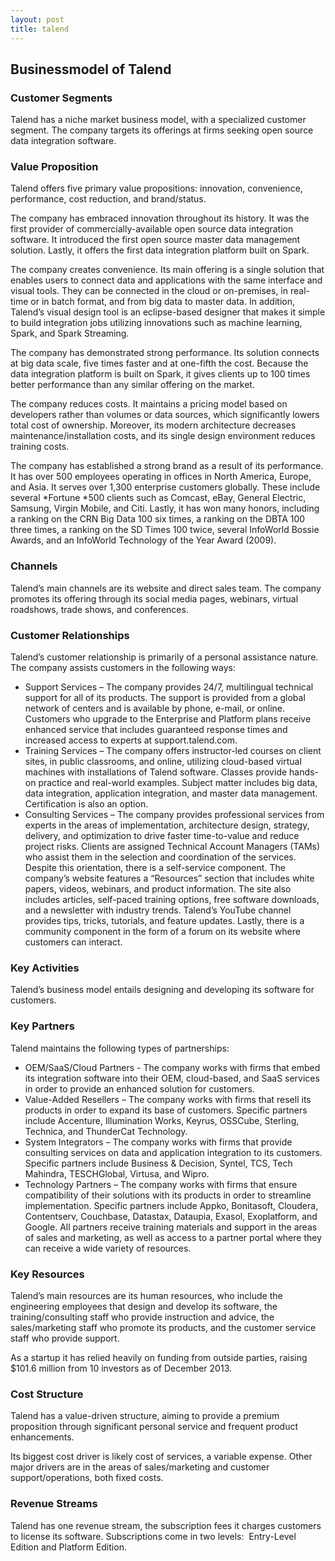 ```yaml
---
layout: post
title: talend
---
```


Businessmodel of Talend
------------------------

### Customer Segments

Talend has a niche market business model, with a specialized customer segment. The company targets its offerings at firms seeking open source data integration software.

### Value Proposition

Talend offers five primary value propositions: innovation, convenience, performance, cost reduction, and brand/status.

The company has embraced innovation throughout its history. It was the first provider of commercially-available open source data integration software. It introduced the first open source master data management solution. Lastly, it offers the first data integration platform built on Spark.

The company creates convenience. Its main offering is a single solution that enables users to connect data and applications with the same interface and visual tools. They can be connected in the cloud or on-premises, in real-time or in batch format, and from big data to master data. In addition, Talend’s visual design tool is an eclipse-based designer that makes it simple to build integration jobs utilizing innovations such as machine learning, Spark, and Spark Streaming.

The company has demonstrated strong performance. Its solution connects at big data scale, five times faster and at one-fifth the cost. Because the data integration platform is built on Spark, it gives clients up to 100 times better performance than any similar offering on the market.

The company reduces costs. It maintains a pricing model based on developers rather than volumes or data sources, which significantly lowers total cost of ownership. Moreover, its modern architecture decreases maintenance/installation costs, and its single design environment reduces training costs.

The company has established a strong brand as a result of its performance. It has over 500 employees operating in offices in North America, Europe, and Asia. It serves over 1,300 enterprise customers globally. These include several *Fortune *500 clients such as Comcast, eBay, General Electric, Samsung, Virgin Mobile, and Citi. Lastly, it has won many honors, including a ranking on the CRN Big Data 100 six times, a ranking on the DBTA 100 three times, a ranking on the SD Times 100 twice, several InfoWorld Bossie Awards, and an InfoWorld Technology of the Year Award (2009).

### Channels

Talend’s main channels are its website and direct sales team. The company promotes its offering through its social media pages, webinars, virtual roadshows, trade shows, and conferences.

### Customer Relationships

Talend’s customer relationship is primarily of a personal assistance nature. The company assists customers in the following ways:

 * Support Services – The company provides 24/7, multilingual technical support for all of its products. The support is provided from a global network of centers and is available by phone, e-mail, or online. Customers who upgrade to the Enterprise and Platform plans receive enhanced service that includes guaranteed response times and increased access to experts at support.talend.com.
* Training Services – The company offers instructor-led courses on client sites, in public classrooms, and online, utilizing cloud-based virtual machines with installations of Talend software. Classes provide hands-on practice and real-world examples. Subject matter includes big data, data integration, application integration, and master data management. Certification is also an option.
* Consulting Services – The company provides professional services from experts in the areas of implementation, architecture design, strategy, delivery, and optimization to drive faster time-to-value and reduce project risks. Clients are assigned Technical Account Managers (TAMs) who assist them in the selection and coordination of the services.
 Despite this orientation, there is a self-service component. The company’s website features a “Resources” section that includes white papers, videos, webinars, and product information. The site also includes articles, self-paced training options, free software downloads, and a newsletter with industry trends. Talend’s YouTube channel provides tips, tricks, tutorials, and feature updates. Lastly, there is a community component in the form of a forum on its website where customers can interact.

### Key Activities

Talend’s business model entails designing and developing its software for customers.

### Key Partners

Talend maintains the following types of partnerships:

 * OEM/SaaS/Cloud Partners - The company works with firms that embed its integration software into their OEM, cloud-based, and SaaS services in order to provide an enhanced solution for customers.
* Value-Added Resellers – The company works with firms that resell its products in order to expand its base of customers. Specific partners include Accenture, Illumination Works, Keyrus, OSSCube, Sterling, Technica, and ThunderCat Technology.
* System Integrators – The company works with firms that provide consulting services on data and application integration to its customers. Specific partners include Business & Decision, Syntel, TCS, Tech Mahindra, TESCHGlobal, Virtusa, and Wipro.
* Technology Partners – The company works with firms that ensure compatibility of their solutions with its products in order to streamline implementation. Specific partners include Appko, Bonitasoft, Cloudera, Contentserv, Couchbase, Datastax, Dataupia, Exasol, Exoplatform, and Google.
 All partners receive training materials and support in the areas of sales and marketing, as well as access to a partner portal where they can receive a wide variety of resources.

### Key Resources

Talend’s main resources are its human resources, who include the engineering employees that design and develop its software, the training/consulting staff who provide instruction and advice, the sales/marketing staff who promote its products, and the customer service staff who provide support.

As a startup it has relied heavily on funding from outside parties, raising $101.6 million from 10 investors as of December 2013.

### Cost Structure

Talend has a value-driven structure, aiming to provide a premium proposition through significant personal service and frequent product enhancements.

Its biggest cost driver is likely cost of services, a variable expense. Other major drivers are in the areas of sales/marketing and customer support/operations, both fixed costs.

### Revenue Streams

Talend has one revenue stream, the subscription fees it charges customers to license its software. Subscriptions come in two levels:  Entry-Level Edition and Platform Edition.
